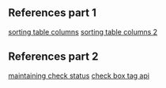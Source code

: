 ## References part 1

[sorting table columns](http://railscasts.com/episodes/228-sortable-table-columns)
[sorting table columns 2](https://richonrails.com/articles/sortable-table-columns)

## References part 2
[maintaining check status](http://api.rubyonrails.org/classes/ActionView/Helpers/FormTagHelper.html#method-i-check_box_tag)
[check box tag api](https://apidock.com/rails/v4.0.2/ActionView/Helpers/FormTagHelper/check_box_tag)
